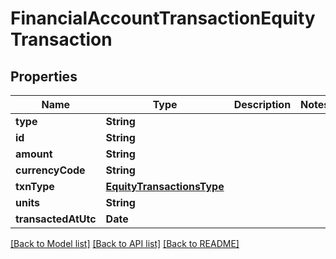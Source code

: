 # FinancialAccountTransactionEquityTransaction

## Properties
Name | Type | Description | Notes
------------ | ------------- | ------------- | -------------
**type** | **String** |  | 
**id** | **String** |  | 
**amount** | **String** |  | 
**currencyCode** | **String** |  | 
**txnType** | [**EquityTransactionsType**](EquityTransactionsType.md) |  | 
**units** | **String** |  | 
**transactedAtUtc** | **Date** |  | 

[[Back to Model list]](../README.md#documentation-for-models) [[Back to API list]](../README.md#documentation-for-api-endpoints) [[Back to README]](../README.md)


